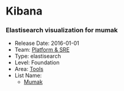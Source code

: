 # Kibana
### Elastisearch visualization for mumak
* Release Date: 2016-01-01
* Team: [Platform & SRE](../teams/platform.md)
* Type: elastisearch
* Level: Foundation
* Area: [Tools](../areas/tools.png)
* List Name:
  * [Mumak](mumak.md)
